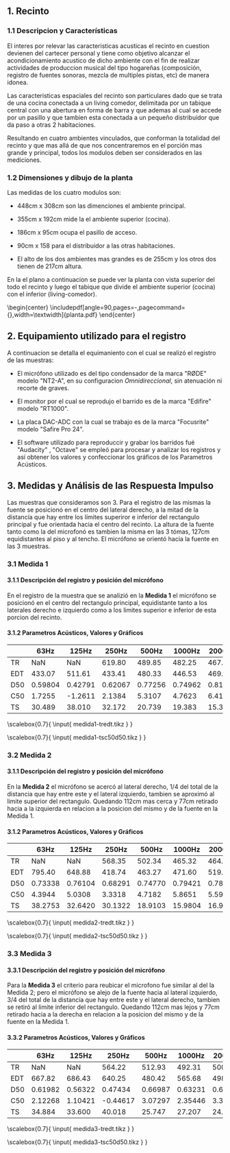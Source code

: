 ## 1. Recinto

### 1.1 Descripcion y Características

El interes por relevar las caracteristicas acusticas el recinto en cuestion
devienen del cartecer personal y tiene como objetivo alcanzar el
acondicionamiento acustico de dicho ambiente con el fin de realizar 
actividades de produccion musical del tipo hogareñas (composición, registro de
fuentes sonoras, mezcla de multiples pistas, etc) de manera idonea.

Las caracteristicas espaciales del recinto son particulares dado que se trata
de una cocina conectada a un living comedor, delimitada por un tabique central
con una abertura en forma de barra y que ademas al cual se accede por un
pasillo y que tambien esta conectada a un pequeño distribuidor que da paso a
otras 2 habitaciones.  

Resultando en cuatro ambientes vinculados, que conforman la totalidad del recinto y
que mas allá de que nos concentraremos en el porción mas grande y principal,
todos los modulos deben ser considerados en las mediciones.

### 1.2 Dimensiones y dibujo de la planta

Las medidas de los cuatro modulos son:

* 448cm x 308cm son las dimenciones el ambiente principal.

* 355cm x 192cm mide la el ambiente superior (cocina).

* 186cm x 95cm ocupa el pasillo de acceso.

* 90cm  x 158 para el distribuidor a las otras habitaciones.

* El alto de los dos ambientes mas grandes es de 255cm y los otros dos tienen
  de 217cm altura.

En la el plano a continuacion se puede ver la planta con vista superior del
todo el recinto y luego el tabique que divide el ambiente superior (cocina) con el
inferior (living-comedor).

\begin{center}
\includepdf[angle=90,pages=-,pagecommand={},width=\textwidth]{planta.pdf}
\end{center}

## 2. Equipamiento utilizado para el registro 

A continuacion se detalla el equimaniento con el cual se realizó el registro de
las muestras: 


* El micrófono utilizado es del tipo condensador de la marca "RØDE" modelo
  "NT2-A", en su configuracion *Omnidireccional*, sin atenuación ni recorte de
  graves.

* El monitor por el cual se reprodujo el barrido es de la marca "Edifire" modelo
  "RT1000".

* La placa DAC-ADC con la cual se trabajo es  de la marca "Focusrite" modelo
  "Safire Pro 24".

* El software utilizado para reproduccir y grabar los barridos fué "Audacity" ,
  "Octave" se empleó para procesar y analizar los registros y así obtener los
  valores y confeccionar los gráficos de los Parametros Acústicos. 


## 3. Medidas y Análisis de las Respuesta Impulso

Las muestras que consideramos son 3. Para el registro de las mismas la fuente
se posicionó en el centro del lateral derecho, a la mitad de la distancía que
hay entre los límites superiror e inferior del rectangulo principal y fue
orientada hacia el centro del recinto. La altura de la fuente tanto como la del
microfonó es tambien la misma en las 3 tómas, 127cm equidistantes al piso y al
tencho. El micrófono se orientó hacia la fuente en las 3 muestras.
 
### 3.1 Medida 1

#### 3.1.1 Descripción del registro y posición del micrófono

En el registro de la muestra que se analizió en la **Medida 1** el micrófono
se posicionó en el centro del rectangulo principal, equidistante tanto a los
laterales derecho e izquierdo como a los limites superior e inferior de
esta porcion del recinto. 

#### 3.1.2 Parametros Acústicos, Valores y Gráficos 

|     | 63Hz    | 125Hz   | 250Hz   | 500Hz   | 1000Hz  | 2000Hz  | 4000Hz  | 8000Hz  | Promedio |
|-----|---------|---------|---------|---------|---------|---------|---------|---------|----------|
| TR  | NaN     | NaN     | 619.80  |  489.85 | 482.25  | 467.02  | 439.39  | 382.17  | 432.91   |
| EDT | 433.07  | 511.61  | 433.41  |  480.33 | 446.53  | 469.07  | 470.42  | 472.78  | 462.41   |
| D50 | 0.59804 | 0.42791 | 0.62067 |  0.77256| 0.74962 | 0.81429 | 0.82185 | 0.86290 | 0.85169  |
| C50 | 1.7255  |-1.2611  | 2.1384  |  5.3107 | 4.7623  | 6.4195  | 6.6400  | 7.9891  | 7.5910   |
| TS  | 30.489  | 38.010  | 32.172  |  20.739 | 19.383  | 15.357  | 13.732  | 10.000  | 11.170   |

\scalebox{0.7}{
    \input{ medida1-tredt.tikz }
}

\scalebox{0.7}{
    \input{ medida1-tsc50d50.tikz }
}

### 3.2 Medida 2

#### 3.1.1 Descripción del registro y posición del micrófono

En la **Medida 2** el micrófono se acercó al lateral derecho, 1/4 del total de
la distancia que hay entre este y el lateral izquierdo, tambien se aproximó al
limite superior del rectangulo. Quedando 112cm mas cerca y 77cm retirado hacia
a la izquierda en relacion a la posicion del mismo y de la fuente en la
Medida 1.


#### 3.1.2 Parametros Acústicos, Valores y Gráficos 

|     | 63Hz    | 125Hz   | 250Hz   | 500Hz   | 1000Hz  | 2000Hz  | 4000Hz  | 8000Hz  | Promedio |
|-----|---------|---------|---------|---------|---------|---------|---------|---------|----------|
| TR  | NaN     | NaN     | 568.35  | 502.34  | 465.32  | 464.09  | 454.82  | 401.28  | 423.23   | 
| EDT | 795.40  | 648.88  | 418.74  | 463.27  | 471.60  | 519.88  | 496.00  | 362.82  | 409.14   |
| D50 | 0.73338 | 0.76104 | 0.68291 | 0.74770 | 0.79421 | 0.78369 | 0.81667 | 0.89307 | 0.86226  |
| C50 | 4.3944  | 5.0308  | 3.3318  | 4.7182  | 5.8651  | 5.5906  | 6.4882  | 9.2181  | 7.9657   |
| TS  | 38.2753 | 32.6420 | 30.1322 | 18.9103 | 15.9804 | 16.9423 | 14.9980 | 9.6625  | 11.7637  |

\scalebox{0.7}{
    \input{ medida2-tredt.tikz }
}

\scalebox{0.7}{
    \input{ medida2-tsc50d50.tikz }
}

### 3.3 Medida 3

#### 3.3.1 Descripción del registro y posición del micrófono

Para la **Medida 3** el criterio para reubicar el microfono fue similar al del la
Medida 2; pero el micrófono se alejo de la fuente hacia al lateral izquierdo,
3/4 del total de la distancia que hay entre este y el lateral derecho, tambien
se retiró al limite inferior del rectangulo. Quedando 112cm mas lejos y 77cm
retirado hacia a la derecha en relacion a la posicion del mismo y de la fuente
en la Medida 1.

#### 3.3.2 Parametros Acústicos, Valores y Gráficos 

|     | 63Hz    | 125Hz   | 250Hz   | 500Hz   | 1000Hz  | 2000Hz  | 4000Hz  | 8000Hz  | Promedio |
|-----|---------|---------|---------|---------|---------|---------|---------|---------|----------|
| TR  | NaN     | NaN     | 564.22  |512.93   | 492.31  | 500.46  | 483.17  | 429.66  | 453.67   |
| EDT | 667.82  | 686.43  | 640.25  |480.42   | 565.68  | 498.18  | 520.45  | 423.67  | 462.59   |
| D50 | 0.61982 | 0.56322 | 0.47434 |0.66987  | 0.63231 | 0.68570 | 0.71619 | 0.75380 | 0.75524  |
| C50 | 2.12268 | 1.10421 | -0.44617|3.07297  | 2.35446 | 3.38795 | 4.01993 | 4.85967 | 4.89338  |
| TS  | 34.884  | 33.600  | 40.018  |25.747   | 27.207  | 24.146  | 22.966  | 18.361  | 18.798   |

\scalebox{0.7}{
    \input{ medida3-tredt.tikz }
}

\scalebox{0.7}{
    \input{ medida3-tsc50d50.tikz }
}
 


